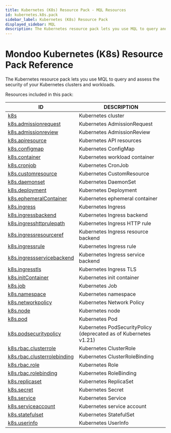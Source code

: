 ```yaml
---
title: Kubernetes (K8s) Resource Pack - MQL Resources
id: kubernetes.k8s.pack
sidebar_label: Kubernetes (K8s) Resource Pack
displayed_sidebar: MQL
description: The Kubernetes resource pack lets you use MQL to query and assess the security of your Kubernetes clusters and workloads.
---
```


# Mondoo Kubernetes (K8s) Resource Pack Reference

The Kubernetes resource pack lets you use MQL to query and assess the security of your Kubernetes clusters and workloads.

Resources included in this pack:

| ID                                                            | DESCRIPTION                                                      |
| ------------------------------------------------------------- | ---------------------------------------------------------------- |
| [k8s](k8s.md)                                                 | Kubernetes cluster                                               |
| [k8s.admissionrequest](k8s.admissionrequest.md)               | Kubernetes AdmissionRequest                                      |
| [k8s.admissionreview](k8s.admissionreview.md)                 | Kubernetes AdmissionReview                                       |
| [k8s.apiresource](k8s.apiresource.md)                         | Kubernetes API resources                                         |
| [k8s.configmap](k8s.configmap.md)                             | Kubernetes ConfigMap                                             |
| [k8s.container](k8s.container.md)                             | Kubernetes workload container                                    |
| [k8s.cronjob](k8s.cronjob.md)                                 | Kubernetes CronJob                                               |
| [k8s.customresource](k8s.customresource.md)                   | Kubernetes CustomResource                                        |
| [k8s.daemonset](k8s.daemonset.md)                             | Kubernetes DaemonSet                                             |
| [k8s.deployment](k8s.deployment.md)                           | Kubernetes Deployment                                            |
| [k8s.ephemeralContainer](k8s.ephemeralcontainer.md)           | Kubernetes ephemeral container                                   |
| [k8s.ingress](k8s.ingress.md)                                 | Kubernetes Ingress                                               |
| [k8s.ingressbackend](k8s.ingressbackend.md)                   | Kubernetes Ingress backend                                       |
| [k8s.ingresshttprulepath](k8s.ingresshttprulepath.md)         | Kubernetes Ingress HTTP rule                                     |
| [k8s.ingressresourceref](k8s.ingressresourceref.md)           | Kubernetes Ingress resource backend                              |
| [k8s.ingressrule](k8s.ingressrule.md)                         | Kubernetes Ingress rule                                          |
| [k8s.ingressservicebackend](k8s.ingressservicebackend.md)     | Kubernetes Ingress service backend                               |
| [k8s.ingresstls](k8s.ingresstls.md)                           | Kubernetes Ingress TLS                                           |
| [k8s.initContainer](k8s.initcontainer.md)                     | Kubernetes init container                                        |
| [k8s.job](k8s.job.md)                                         | Kubernetes Job                                                   |
| [k8s.namespace](k8s.namespace.md)                             | Kubernetes namespace                                             |
| [k8s.networkpolicy](k8s.networkpolicy.md)                     | Kubernetes Network Policy                                        |
| [k8s.node](k8s.node.md)                                       | Kubernetes node                                                  |
| [k8s.pod](k8s.pod.md)                                         | Kubernetes Pod                                                   |
| [k8s.podsecuritypolicy](k8s.podsecuritypolicy.md)             | Kubernetes PodSecurityPolicy (deprecated as of Kubernetes v1.21) |
| [k8s.rbac.clusterrole](k8s.rbac.clusterrole.md)               | Kubernetes ClusterRole                                           |
| [k8s.rbac.clusterrolebinding](k8s.rbac.clusterrolebinding.md) | Kubernetes ClusterRoleBinding                                    |
| [k8s.rbac.role](k8s.rbac.role.md)                             | Kubernetes Role                                                  |
| [k8s.rbac.rolebinding](k8s.rbac.rolebinding.md)               | Kubernetes RoleBinding                                           |
| [k8s.replicaset](k8s.replicaset.md)                           | Kubernetes ReplicaSet                                            |
| [k8s.secret](k8s.secret.md)                                   | Kubernetes Secret                                                |
| [k8s.service](k8s.service.md)                                 | Kubernetes Service                                               |
| [k8s.serviceaccount](k8s.serviceaccount.md)                   | Kubernetes service account                                       |
| [k8s.statefulset](k8s.statefulset.md)                         | Kubernetes StatefulSet                                           |
| [k8s.userinfo](k8s.userinfo.md)                               | Kubernetes UserInfo                                              |
